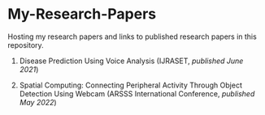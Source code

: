 # My-Research-Papers
Hosting my research papers and links to published research papers in this repository.

1. Disease Prediction Using Voice Analysis (IJRASET, *published June 2021*)

2. Spatial Computing: Connecting Peripheral Activity Through Object Detection Using Webcam (ARSSS International Conference, *published May 2022*)
